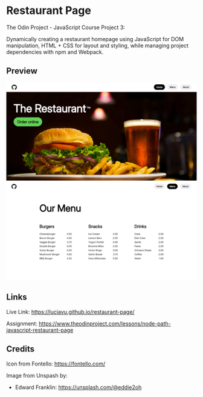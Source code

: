 # Restaurant Page

The Odin Project - JavaScript Course Project 3:

Dynamically creating a restaurant homepage using JavaScript for DOM manipulation, HTML + CSS for layout and styling, while managing project dependencies with npm and Webpack.

## Preview

![alt text](src/img/preview1.png)
![alt text](src/img/preview2.png)

## Links

Live Link: https://luciavu.github.io/restaurant-page/

Assignment: https://www.theodinproject.com/lessons/node-path-javascript-restaurant-page

## Credits

Icon from Fontello: https://fontello.com/

Image from Unspash by:

-   Edward Franklin: https://unsplash.com/@eddie2oh
